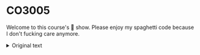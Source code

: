 # CO3005

Welcome to this course's 💩 show.
Please enjoy my spaghetti code because I don't fucking care anymore.

<details><summary>Original text</summary>

Set environment variable ANTLR_JAR to the file antlr-4.9.2-complete.jar in your computer
Change current directory to initial/src where there is file run.py
Type: python run.py gen
Then type: python run.py test LexerSuite
Then type: python run.py test ParserSuite
Then type: python run.py test ASTGenSuite
Then type: python run.py test CheckerSuite
Then type: python run.py test CodeGenSuite

</details>
